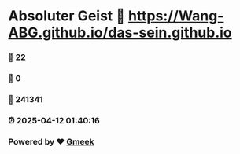 # Absoluter Geist :link: https://Wang-ABG.github.io/das-sein.github.io 
### :page_facing_up: [22](https://Wang-ABG.github.io/das-sein.github.io/tag.html) 
### :speech_balloon: 0 
### :hibiscus: 241341 
### :alarm_clock: 2025-04-12 01:40:16 
### Powered by :heart: [Gmeek](https://github.com/Meekdai/Gmeek)
